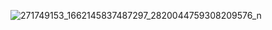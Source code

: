 ![271749153_1662145837487297_2820044759308209576_n](https://user-images.githubusercontent.com/71754731/149667052-a58d564a-5c64-4107-9e7d-fdd30ed7790e.jpg)

